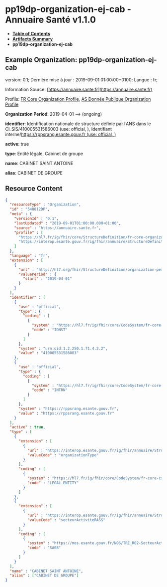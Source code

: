 # pp19dp-organization-ej-cab - Annuaire Santé v1.1.0

* [**Table of Contents**](toc.md)
* [**Artifacts Summary**](artifacts.md)
* **pp19dp-organization-ej-cab**

## Example Organization: pp19dp-organization-ej-cab

version: 0.1; Dernière mise à jour : 2019-09-01 01:00:00+0100; Langue : fr; 

Information Source: [https://annuaire.sante.fr](https://annuaire.sante.fr)

Profils: [FR Core Organization Profile](https://hl7.fr/ig/fhir/core/2.1.0/StructureDefinition-fr-core-organization.html), [AS Donnée Publique Organization Profile](StructureDefinition-as-dp-organization.md)

**Organization Period**: 2019-04-01 --> (ongoing)

**identifier**: Identification nationale de structure définie par l’ANS dans le CI_SIS/410005531586003 (use: official, ), Identifiant interne/https://rppsrang.esante.gouv.fr (use: official, )

**active**: true

**type**: Entité légale, Cabinet de groupe

**name**: CABINET SAINT ANTOINE

**alias**: CABINET DE GROUPE



## Resource Content

```json
{
  "resourceType" : "Organization",
  "id" : "548812DP",
  "meta" : {
    "versionId" : "0.1",
    "lastUpdated" : "2019-09-01T01:00:00.000+01:00",
    "source" : "https://annuaire.sante.fr",
    "profile" : [
      "https://hl7.fr/ig/fhir/core/StructureDefinition/fr-core-organization",
      "https://interop.esante.gouv.fr/ig/fhir/annuaire/StructureDefinition/as-dp-organization"
    ]
  },
  "language" : "fr",
  "extension" : [
    {
      "url" : "http://hl7.org/fhir/StructureDefinition/organization-period",
      "valuePeriod" : {
        "start" : "2019-04-01"
      }
    }
  ],
  "identifier" : [
    {
      "use" : "official",
      "type" : {
        "coding" : [
          {
            "system" : "https://hl7.fr/ig/fhir/core/CodeSystem/fr-core-cs-v2-0203",
            "code" : "IDNST"
          }
        ]
      },
      "system" : "urn:oid:1.2.250.1.71.4.2.2",
      "value" : "410005531586003"
    },
    {
      "use" : "official",
      "type" : {
        "coding" : [
          {
            "system" : "https://hl7.fr/ig/fhir/core/CodeSystem/fr-core-cs-v2-0203",
            "code" : "INTRN"
          }
        ]
      },
      "system" : "https://rppsrang.esante.gouv.fr",
      "value" : "https://rppsrang.esante.gouv.fr"
    }
  ],
  "active" : true,
  "type" : [
    {
      "extension" : [
        {
          "url" : "https://interop.esante.gouv.fr/ig/fhir/annuaire/StructureDefinition/as-ext-organization-types",
          "valueCode" : "organizationType"
        }
      ],
      "coding" : [
        {
          "system" : "https://hl7.fr/ig/fhir/core/CodeSystem/fr-core-cs-v2-3307",
          "code" : "LEGAL-ENTITY"
        }
      ]
    },
    {
      "extension" : [
        {
          "url" : "https://interop.esante.gouv.fr/ig/fhir/annuaire/StructureDefinition/as-ext-organization-types",
          "valueCode" : "secteurActiviteRASS"
        }
      ],
      "coding" : [
        {
          "system" : "https://mos.esante.gouv.fr/NOS/TRE_R02-SecteurActivite/FHIR/TRE-R02-SecteurActivite",
          "code" : "SA08"
        }
      ]
    }
  ],
  "name" : "CABINET SAINT ANTOINE",
  "alias" : ["CABINET DE GROUPE"]
}

```
